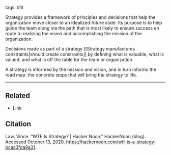 tags: #lit 

Strategy provides a framework of principles and decisions that help the organization move closer to an idealized future state. Its purpose is to help guide the team along via the path that is most likely to ensure success en route to realizing the vision and accomplishing the mission of the organization. 

Decisions made as part of a strategy [[Strategy manufactures constraints|should create constraints]] by defining what is valuable, what is valued, and what is off the table for the team or organization. 

A strategy is informed by the mission and vision, and in turn informs the road map: the concrete steps that will bring the strategy to life.

---
## Related
- Link

## Citation
Law, Vince. “WTF Is Strategy? | Hacker Noon.” HackerNoon (blog). Accessed October 13, 2020. https://hackernoon.com/wtf-is-a-strategy-bcaa3fda9a31.
